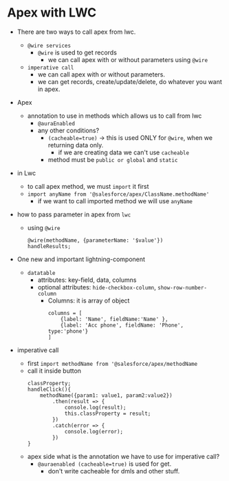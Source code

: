 # Apex with LWC

- There are two ways to call apex from lwc.
    - `@wire services`
        - `@wire` is used to get records
            - we can call apex with or without parameters using `@wire`
    - `imperative call`
        - we can call apex with or without parameters.
        - we can get records, create/update/delete, do whatever you want in apex.

- Apex
    - annotation to use in methods which allows us to call from lwc
        - `@auraEnabled`
        - any other conditions?
            - `(cacheable=true)` -> this is used ONLY for `@wire`, when we returning data only.
                - if we are creating data we can't use `cacheable`
            - method must be `public or global` and `static`


- in Lwc
    - to call apex method, we must `import` it first
    - `import anyName from '@salesforce/apex/ClassName.methodName'`
        - if we want to call imported method we will use `anyName`
    
- how to pass parameter in apex from `lwc`
    - using `@wire`
        ~~~
        @wire(methodName, {parameterName: '$value'})
        handleResults;
        ~~~

- One new and important lightning-component
    - `datatable`
        - attributes: key-field, data, columns
        - optional attributes: `hide-checkbox-column`, `show-row-number-column`
            - Columns: it is array of object
                ~~~
                columns = [
                    {label: 'Name', fieldName:'Name' },
                    {label: 'Acc phone', fieldName: 'Phone', type:'phone'}
                ]
                ~~~

- imperative call
    - first `import methodName from '@salesforce/apex/methodName`
    - call it inside button
        ~~~
        classProperty;
        handleClick(){
            methodName({param1: value1, param2:value2})
                .then(result => {
                    console.log(result);
                    this.classProperty = result;
                })
                .catch(error => {
                    console.log(error);
                })
        }
        ~~~
    - apex side what is the annotation we have to use for imperative call?
        - `@auraenabled (cacheable=true)`  is used for get. 
            - don't write cacheable for dmls and other stuff.
